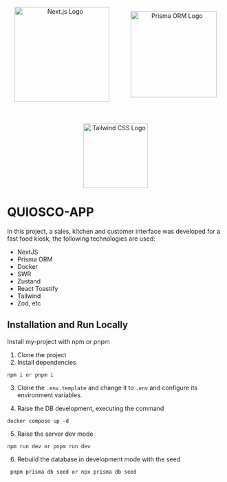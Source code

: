 <p align="center" style="display: flex; flex-wrap: wrap; gap: 50px; justify-content: center; align-items: center;">
  <a href="https://nextjs.org/" target="_blank">
    <img src="https://upload.wikimedia.org/wikipedia/commons/8/8e/Nextjs-logo.svg" width="220" alt="Next.js Logo" />
  </a>
  <a href="https://www.prisma.io/" target="_blank">
    <img src="https://cdn.worldvectorlogo.com/logos/prisma-2.svg" width="200" alt="Prisma ORM Logo" />
  </a>
  <a href="https://tailwindcss.com/" target="_blank">
    <img src="https://upload.wikimedia.org/wikipedia/commons/d/d5/Tailwind_CSS_Logo.svg" width="150" alt="Tailwind CSS Logo" />
  </a>
</p>

# QUIOSCO-APP

In this project, a sales, kitchen and customer interface was developed for a fast food kiosk, the following technologies are used:

- NextJS
- Prisma ORM
- Docker
- SWR
- Zustand
- React Toastify
- Tailwind
- Zod, etc

## Installation and Run Locally

Install my-project with npm or pnpm

1. Clone the project
2. Install dependencies

```
npm i or pnpm i
```

3. Clone the `.env.template` and change it to `.env` and configure its environment variables.

4. Raise the DB development, executing the command

```
docker compose up -d
```

5. Raise the server dev mode

```
npm run dev or pnpm run dev
```

6. Rebuild the database in development mode with the seed

```
 pnpm prisma db seed or npx prisma db seed
```
